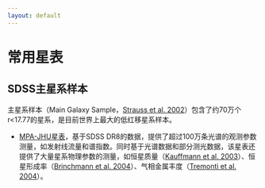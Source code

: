 ```yaml
---
layout: default
---
```


# 常用星表

## SDSS主星系样本
主星系样本（Main Galaxy Sample，[Strauss et al. 2002](https://ui.adsabs.harvard.edu/abs/2002AJ....124.1810S)）包含了约70万个r<17.77的星系，是目前世界上最大的低红移星系样本。
* [MPA-JHU星表](https://www.sdss4.org/dr17/spectro/galaxy_mpajhu/)，基于SDSS DR8的数据，提供了超过100万条光谱的观测参数测量，如发射线流量和谱指数。同时基于光谱数据和部分测光数据，该星表还提供了大量星系物理参数的测量，如恒星质量（[Kauffmann et al. 2003](https://ui.adsabs.harvard.edu/abs/2003MNRAS.341...33K/abstract)）、恒星形成率（[Brinchmann et al. 2004](https://ui.adsabs.harvard.edu/abs/2004MNRAS.351.1151B/abstract)）、气相金属丰度（[Tremonti et al. 2004](https://ui.adsabs.harvard.edu/abs/2004ApJ...613..898T/abstract)）。
